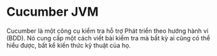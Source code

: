 # Cucumber JVM 
Cucumber là một công cụ kiểm tra hỗ trợ Phát triển theo hướng hành vi (BDD). Nó cung cấp một cách viết bài kiểm tra mà bất kỳ ai cũng có thể hiểu được, bất kể kiến thức kỹ thuật của họ.